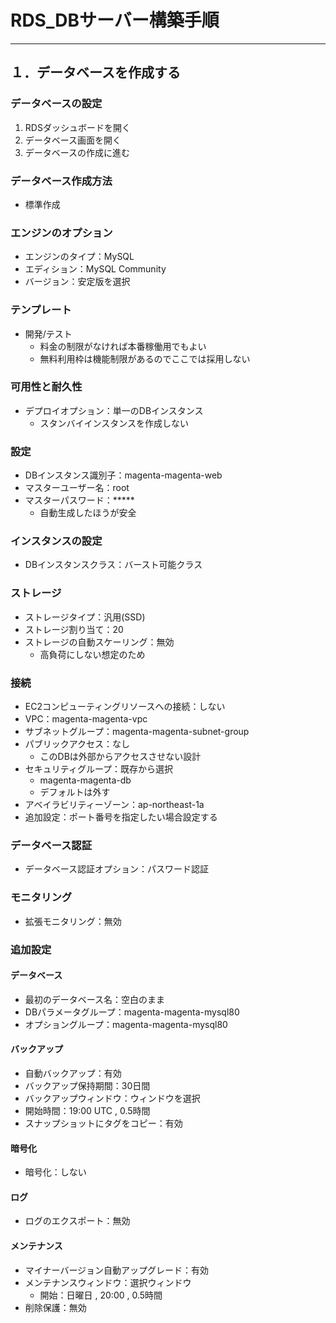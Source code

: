 # RDS_DBサーバー構築手順

***

## １．データベースを作成する

### データベースの設定

1. RDSダッシュボードを開く
2. データベース画面を開く
3. データベースの作成に進む

### データベース作成方法

* 標準作成

### エンジンのオプション

* エンジンのタイプ：MySQL
* エディション：MySQL Community
* バージョン：安定版を選択

### テンプレート

* 開発/テスト
  * 料金の制限がなければ本番稼働用でもよい
  * 無料利用枠は機能制限があるのでここでは採用しない

### 可用性と耐久性

* デプロイオプション：単一のDBインスタンス
  * スタンバイインスタンスを作成しない

### 設定

* DBインスタンス識別子：magenta-magenta-web
* マスターユーザー名：root
* マスターパスワード：*****
  * 自動生成したほうが安全

### インスタンスの設定

* DBインスタンスクラス：バースト可能クラス

### ストレージ

* ストレージタイプ：汎用(SSD)
* ストレージ割り当て：20
* ストレージの自動スケーリング：無効
  * 高負荷にしない想定のため

### 接続

* EC2コンピューティングリソースへの接続：しない
* VPC：magenta-magenta-vpc
* サブネットグループ：magenta-magenta-subnet-group
* パブリックアクセス：なし
  * このDBは外部からアクセスさせない設計
* セキュリティグループ：既存から選択
  * magenta-magenta-db
  * デフォルトは外す
* アベイラビリティーゾーン：ap-northeast-1a
* 追加設定：ポート番号を指定したい場合設定する

### データベース認証

* データベース認証オプション：パスワード認証

### モニタリング

* 拡張モニタリング：無効

### 追加設定

#### データベース

* 最初のデータベース名：空白のまま
* DBパラメータグループ：magenta-magenta-mysql80
* オプショングループ：magenta-magenta-mysql80

#### バックアップ

* 自動バックアップ：有効
* バックアップ保持期間：30日間
* バックアップウィンドウ：ウィンドウを選択
* 開始時間：19:00 UTC , 0.5時間
* スナップショットにタグをコピー：有効

#### 暗号化

* 暗号化：しない

#### ログ

* ログのエクスポート：無効

#### メンテナンス

* マイナーバージョン自動アップグレード：有効
* メンテナンスウィンドウ：選択ウィンドウ
  * 開始：日曜日 , 20:00 , 0.5時間
* 削除保護：無効
